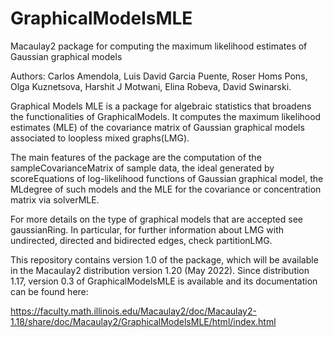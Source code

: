 # GraphicalModelsMLE
Macaulay2 package for computing the maximum likelihood estimates of Gaussian graphical models

Authors: Carlos Amendola, Luis David Garcia Puente, Roser Homs Pons, Olga Kuznetsova, Harshit J Motwani, Elina Robeva, David Swinarski.

Graphical Models MLE is a package for algebraic statistics that broadens the functionalities of GraphicalModels. It computes the maximum likelihood estimates (MLE) of the covariance matrix of Gaussian graphical models associated to loopless mixed graphs(LMG).

The main features of the package are the computation of the sampleCovarianceMatrix of sample data, the ideal generated by scoreEquations of log-likelihood functions of Gaussian graphical model, the MLdegree of such models and the MLE for the covariance or concentration matrix via solverMLE.

For more details on the type of graphical models that are accepted see gaussianRing. In particular, for further information about LMG with undirected, directed and bidirected edges, check partitionLMG.


This repository contains version 1.0 of the package, which will be available in the Macaulay2 distribution version 1.20 (May 2022). Since distribution 1.17, version 0.3 of GraphicalModelsMLE is available and its documentation can be found here:  

https://faculty.math.illinois.edu/Macaulay2/doc/Macaulay2-1.18/share/doc/Macaulay2/GraphicalModelsMLE/html/index.html
